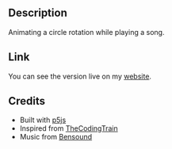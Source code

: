 ## Description
Animating a circle rotation while playing a song.

## Link
You can see the version live on my [website](http://florin-pop.com/work/Circle%20Sound/).

## Credits
- Built with [p5js](https://p5js.org)
- Inspired from [TheCodingTrain](https://www.youtube.com/channel/UCvjgXvBlbQiydffZU7m1_aw)
- Music from [Bensound](http://www.bensound.com/royalty-free-music)
